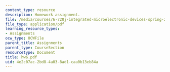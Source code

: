 ```yaml
---
content_type: resource
description: Homework assignment.
file: /media/courses/6-720j-integrated-microelectronic-devices-spring-2007/4e2c07ac2bd84a038ad1caa0b13eb84a_hw6.pdf
file_type: application/pdf
learning_resource_types:
- Assignments
ocw_type: OCWFile
parent_title: Assignments
parent_type: CourseSection
resourcetype: Document
title: hw6.pdf
uid: 4e2c07ac-2bd8-4a03-8ad1-caa0b13eb84a
---
```

